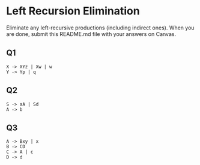 # Left Recursion Elimination

Eliminate any left-recursive productions (including indirect ones). When you are done, submit this README.md file with your answers on Canvas. 

## Q1

```
X -> XYz | Xw | w
Y -> Yp | q
```


## Q2

```
S -> aA | Sd
A -> b
```

## Q3

```
A -> Bxy | x
B -> CD
C -> A | c
D -> d           
```
